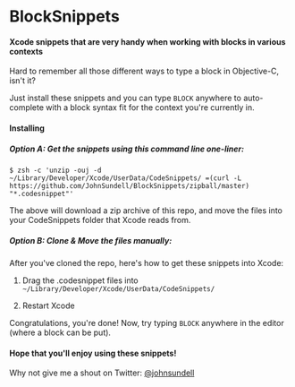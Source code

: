 BlockSnippets
=============

#### Xcode snippets that are very handy when working with blocks in various contexts

Hard to remember all those different ways to type a block in Objective-C, isn't it?

Just install these snippets and you can type ```BLOCK``` anywhere to auto-complete with a block syntax fit for the context you're currently in.

#### Installing

##### Option A: Get the snippets using this command line one-liner:

```$ zsh -c 'unzip -ouj -d ~/Library/Developer/Xcode/UserData/CodeSnippets/ =(curl -L https://github.com/JohnSundell/BlockSnippets/zipball/master) "*.codesnippet"'```

The above will download a zip archive of this repo, and move the files into your CodeSnippets folder that Xcode reads from.

##### Option B: Clone & Move the files manually:

After you've cloned the repo, here's how to get these snippets into Xcode:

1. Drag the .codesnippet files into ```~/Library/Developer/Xcode/UserData/CodeSnippets/```

2. Restart Xcode

Congratulations, you're done! Now, try typing ```BLOCK``` anywhere in the editor (where a block can be put).

#### Hope that you'll enjoy using these snippets!

Why not give me a shout on Twitter: [@johnsundell](https://twitter.com/johnsundell)
